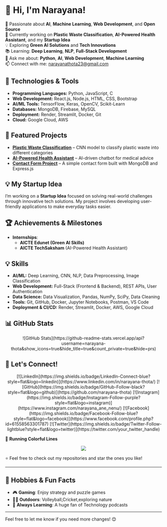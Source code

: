 # 👋 Hi, I'm Narayana!

🚀 Passionate about **AI**, **Machine Learning**, **Web Development**, and **Open Source**  
🎯 Currently working on **Plastic Waste Classification**, **AI-Powered Health Assistant**, and my **Startup Idea**  
💡 Exploring **Green AI Solutions** and **Tech Innovations**  
📚 Learning: **Deep Learning**, **NLP**, **Full-Stack Development**  
💬 Ask me about: **Python**, **AI**, **Web Development**, **Machine Learning**  
📫 Connect with me: [narayanathota23@gmail.com](mailto:narayanathota23@gmail.com)

## 🔧 Technologies & Tools  
- **Programming Languages:** Python, JavaScript, C  
- **Web Development:** React.js, Node.js, HTML, CSS, Bootstrap  
- **AI/ML Tools:** TensorFlow, Keras, OpenCV, Scikit-Learn  
- **Databases:** MongoDB, Firebase, MySQL  
- **Deployment:** Render, Streamlit, Docker, Git  
- **Cloud:** Google Cloud, AWS  

## 📌 Featured Projects
- **[Plastic Waste Classification](https://github.com/narayana-thota/Cnn-model-to-classify-images-of-plasticwaste.git)** – CNN model to classify plastic waste into different categories  
- **[AI-Powered Health Assistant](https://github.com/narayana-thota/AI-Health-Assistant)** – AI-driven chatbot for medical advice  
- **[Contact Form Project](https://github.com/narayana-thota/contact-form-project)** – A simple contact form built with MongoDB and Express.js  

## 💡 My Startup Idea  
I’m working on a **Startup Idea** focused on solving real-world challenges through innovative tech solutions. My project involves developing user-friendly applications to make everyday tasks easier.

## 🏆 Achievements & Milestones
- **Internships**:  
    - **AICTE Edunet (Green AI Skills)**  
    - **AICTE TechSaksham** (AI-Powered Health Assistant)  

## 💡 Skills  
- **AI/ML:** Deep Learning, CNN, NLP, Data Preprocessing, Image Classification  
- **Web Development:** Full-Stack (Frontend & Backend), REST APIs, User Authentication  
- **Data Science:** Data Visualization, Pandas, NumPy, SciPy, Data Cleaning  
- **Tools:** Git, GitHub, Docker, Jupyter Notebooks, Postman, VS Code  
- **Deployment & CI/CD:** Render, Streamlit, Docker, AWS, Google Cloud  

## 📊 GitHub Stats 
<p align="center">
![GitHub Stats](https://github-readme-stats.vercel.app/api?username=narayana-thota&show_icons=true&hide_title=true&count_private=true&hide=prs)
</p>

## 🤝 Let's Connect!
<p align="center">
[![LinkedIn](https://img.shields.io/badge/LinkedIn-Connect-blue?style=flat&logo=linkedin)](https://www.linkedin.com/in/narayana-thota/)  
[![GitHub](https://img.shields.io/badge/GitHub-Follow-black?style=flat&logo=github)](https://github.com/narayana-thota)  
[![Instagram](https://img.shields.io/badge/Instagram-Follow-purple?style=flat&logo=instagram)](https://www.instagram.com/narayana_ane_nenu/)  
[![Facebook](https://img.shields.io/badge/Facebook-Follow-blue?style=flat&logo=facebook)](https://www.facebook.com/profile.php?id=61558563301787)  
[![Twitter](https://img.shields.io/badge/Twitter-Follow-lightblue?style=flat&logo=twitter)](https://twitter.com/your_twitter_handle)  
</p>

🎨 **Running Colorful Lines**  
<p align="center">
  <img src="https://readme-typing-svg.herokuapp.com?color=%2336BCF7&size=24&center=true&vCenter=true&width=500&lines=Welcome+to+my+GitHub!;Passionate+about+AI+and+Web+Development;Always+learning+new+things!" />
</p>
⭐️ Feel free to check out my repositories and star the ones you like!

---

## 💬 Hobbies & Fun Facts  
- 🎮 **Gaming**: Enjoy strategy and puzzle games    
- 🧗‍♂️ **Outdoors**: Volleyball,Cricket,exploring nature  
- 🧠 **Always Learning**: A huge fan of Technology podcasts   

---

Feel free to let me know if you need more changes! 😊
